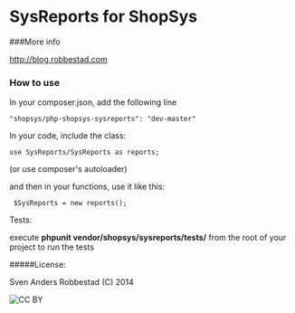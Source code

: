 # SysReports for ShopSys

###More info

http://blog.robbestad.com

### How to use

In your composer.json, add the following line

    "shopsys/php-shopsys-sysreports": "dev-master"


In your code, include the class:

    use SysReports/SysReports as reports;

(or use composer's autoloader)

and then in your functions, use it like this:

     $SysReports = new reports();

Tests:

execute **phpunit vendor/shopsys/sysreports/tests/** from the root of your project to run the tests

#####License:

Sven Anders Robbestad (C) 2014

<img src="http://i.creativecommons.org/l/by/3.0/88x31.png" alt="CC BY">

